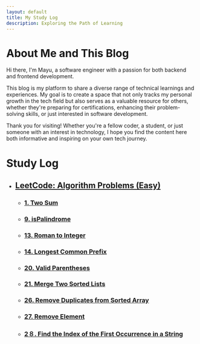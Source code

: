 ```yaml
---
layout: default
title: My Study Log
description: Exploring the Path of Learning
---
```

# About Me and This Blog
Hi there, I'm Mayu, a software engineer with a passion for both backend and frontend development.

This blog is my platform to share a diverse range of technical learnings and experiences.
My goal is to create a space that not only tracks my personal growth in the tech field but also serves as a valuable resource for others, whether they're preparing for certifications, enhancing their problem-solving skills, or just interested in software development.

Thank you for visiting! Whether you're a fellow coder, a student, or just someone with an interest in technology, I hope you find the content here both informative and inspiring on your own tech journey.

# Study Log
- ## [LeetCode: Algorithm Problems (Easy)](./algorithm/index.html)
  - ### [1. Two Sum](./algorithm/two-sum.html)
  - ### [9. isPalindrome](./algorithm/is-palindrome.html)
  - ### [13. Roman to Integer](./algorithm/roman-to-integer.html)
  - ### [14. Longest Common Prefix](./algorithm/longest-common-prefix.html)
  - ### [20. Valid Parentheses](./algorithm/valid-parentheses.html)
  - ### [21. Merge Two Sorted Lists](./algorithm/merge-two-sorted-lists.html)
  - ### [26. Remove Duplicates from Sorted Array](./algorithm/remove-duplicates-from-sorted-array.html)
  - ### [27. Remove Element](./algorithm/remove-element.html)
  - ### [2８. Find the Index of the First Occurrence in a String](./algorithm/find-the-index-of-the-first-occurrence-in-a-string.html)


